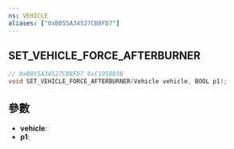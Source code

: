 ```yaml
---
ns: VEHICLE
aliases: ["0xB055A34527CB8FD7"]
---
```

## SET_VEHICLE_FORCE_AFTERBURNER

```c
// 0xB055A34527CB8FD7 0xC195803B
void SET_VEHICLE_FORCE_AFTERBURNER(Vehicle vehicle, BOOL p1);
```

## 參數
* **vehicle**: 
* **p1**: 

